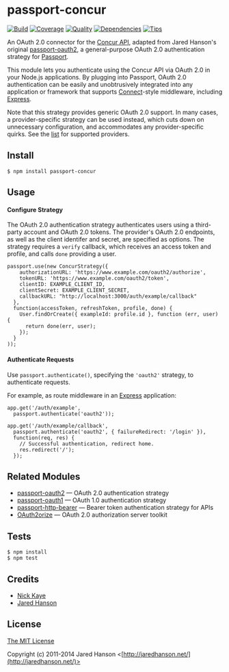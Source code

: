 # passport-concur

[![Build](https://travis-ci.org/outrightmental/passport-concur.png)](https://travis-ci.org/outrightmental/passport-concur)
[![Coverage](https://coveralls.io/repos/outrightmental/passport-concur/badge.png)](https://coveralls.io/r/outrightmental/passport-concur)
[![Quality](https://codeclimate.com/github/outrightmental/passport-concur.png)](https://codeclimate.com/github/outrightmental/passport-concur)
[![Dependencies](https://david-dm.org/outrightmental/passport-concur.png)](https://david-dm.org/outrightmental/passport-concur)
[![Tips](http://img.shields.io/gittip/jaredhanson.png)](https://www.gittip.com/jaredhanson/)

An OAuth 2.0 connector for the [Concur API](https://developer.concur.com/api-documentation), adapted from Jared Hanson's original [passport-oauth2](https://github.com/jaredhanson/passport-oauth2), a general-purpose OAuth 2.0 authentication strategy for [Passport](http://passportjs.org/).

This module lets you authenticate using the Concur API via OAuth 2.0 in your Node.js applications.
By plugging into Passport, OAuth 2.0 authentication can be easily and
unobtrusively integrated into any application or framework that supports
[Connect](http://www.senchalabs.org/connect/)-style middleware, including
[Express](http://expressjs.com/).

Note that this strategy provides generic OAuth 2.0 support.  In many cases, a
provider-specific strategy can be used instead, which cuts down on unnecessary
configuration, and accommodates any provider-specific quirks.  See the
[list](https://github.com/jaredhanson/passport/wiki/Strategies) for supported
providers.

## Install

    $ npm install passport-concur

## Usage

#### Configure Strategy

The OAuth 2.0 authentication strategy authenticates users using a third-party
account and OAuth 2.0 tokens.  The provider's OAuth 2.0 endpoints, as well as
the client identifer and secret, are specified as options.  The strategy
requires a `verify` callback, which receives an access token and profile,
and calls `done` providing a user.

    passport.use(new ConcurStrategy({
        authorizationURL: 'https://www.example.com/oauth2/authorize',
        tokenURL: 'https://www.example.com/oauth2/token',
        clientID: EXAMPLE_CLIENT_ID,
        clientSecret: EXAMPLE_CLIENT_SECRET,
        callbackURL: "http://localhost:3000/auth/example/callback"
      },
      function(accessToken, refreshToken, profile, done) {
        User.findOrCreate({ exampleId: profile.id }, function (err, user) {
          return done(err, user);
        });
      }
    ));

#### Authenticate Requests

Use `passport.authenticate()`, specifying the `'oauth2'` strategy, to
authenticate requests.

For example, as route middleware in an [Express](http://expressjs.com/)
application:

    app.get('/auth/example',
      passport.authenticate('oauth2'));

    app.get('/auth/example/callback',
      passport.authenticate('oauth2', { failureRedirect: '/login' }),
      function(req, res) {
        // Successful authentication, redirect home.
        res.redirect('/');
      });

## Related Modules

- [passport-oauth2](https://github.com/jaredhanson/passport-oauth2) — OAuth 2.0 authentication strategy
- [passport-oauth1](https://github.com/jaredhanson/passport-oauth1) — OAuth 1.0 authentication strategy
- [passport-http-bearer](https://github.com/jaredhanson/passport-http-bearer) — Bearer token authentication strategy for APIs
- [OAuth2orize](https://github.com/jaredhanson/oauth2orize) — OAuth 2.0 authorization server toolkit

## Tests

    $ npm install
    $ npm test

## Credits

  - [Nick Kaye](http://github.com/nickckaye)
  - [Jared Hanson](http://github.com/jaredhanson)

## License

[The MIT License](http://opensource.org/licenses/MIT)

Copyright (c) 2011-2014 Jared Hanson <[http://jaredhanson.net/](http://jaredhanson.net/)>
